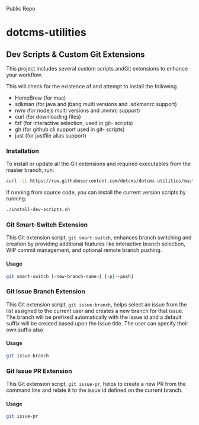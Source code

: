Public Repo

# dotcms-utilities

## Dev Scripts & Custom Git Extensions

This project includes several custom scripts andGit extensions to enhance your workflow.

This will check for the existence of and attempt to install the following

* HomeBrew (for mac)
* sdkman (for java and jbang multi versions and .sdkmanrc support)
* nvm (for nodejs multi versions and .nvmrc support)
* curl (for downloading files)
* fzf (for interactive selection, used in git- scripts)
* gh (for github cli support used in git- scripts)
* just (for justfile alias support)

### Installation

To install or update all the Git extensions and required executables from the master branch, run:


```bash
curl -sL https://raw.githubusercontent.com/dotcms/dotcms-utilities/master/install-dev-scripts.sh | bash
```

If running from source code, you can install the current version scripts by running:

```bash
./install-dev-scripts.sh
```

### Git Smart-Switch Extension

This Git extension script, `git smart-switch`, enhances branch switching and creation by providing additional features like interactive branch selection, WIP commit management, and optional remote branch pushing.

#### Usage

```bash
git smart-switch [<new-branch-name>] [-p|--push]
```

### Git Issue Branch Extension

This Git extension script, `git issue-branch`, helps select an issue from the list assigned to the current user and creates a new branch for that issue.  The branch will be prefixed automatically with the issue id
and a default suffix will be created based upon the issue title.   The user can specify their own suffix also



#### Usage

```bash
git issue-branch 
```

### Git Issue PR Extension

This Git extension script, `git issue-pr`, helps to create a new PR from the command line and relate it to the issue id defined on the current branch.



#### Usage

```bash
git issue-pr 
```
